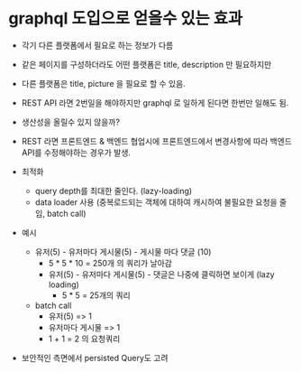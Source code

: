 # graphql 도입으로 얻을수 있는 효과

- 각기 다른 플랫폼에서 필요로 하는 정보가 다름
- 같은 페이지를 구성하더라도 어떤 플랫폼은 title, description 만 필요하지만
- 다른 플랫폼은 title, picture 을 필요로 할 수 있음.

- REST API 라면 2번일을 해야하지만 graphql 로 일하게 된다면 한번만 일해도 됨.
- 생산성을 올릴수 있지 않을까?

- REST 라면 프론트엔드 & 백엔드 협업시에 프론트엔드에서 변경사항에 따라 백엔드 API를 수정해야하는 경우가 발생.

- 최적화
  - query depth를 최대한 줄인다. (lazy-loading)
  - data loader 사용 (중복로드되는 객체에 대하여 캐시하여 불필요한 요청을 줄임, batch call)

- 예시
  - 유저(5) - 유저마다 게시물(5) - 게시물 마다 댓글 (10)
    - 5 * 5 * 10 = 250개 의 쿼리가 날아감
    - 유저(5) - 유저마다 게시물(5) - 댓글은 나중에 클릭하면 보이게 (lazy loading)
      - 5 * 5 = 25개의 쿼리
  - batch call
    - 유저(5) => 1
    - 유저마다 게시물 => 1
    - 1 + 1 = 2 의 요청쿼리

- 보안적인 측면에서 persisted Query도 고려